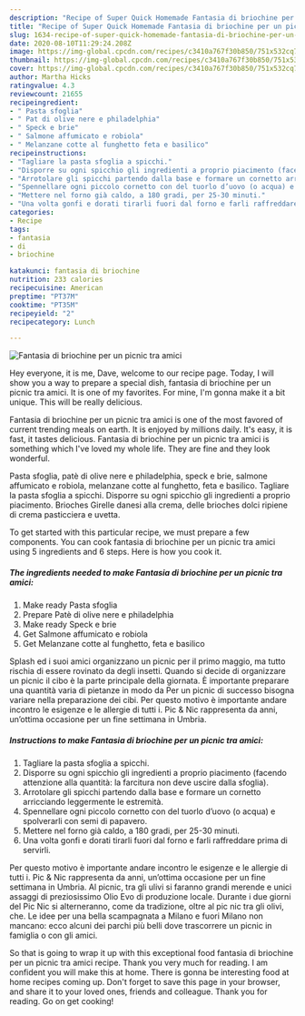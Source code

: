 ```yaml
---
description: "Recipe of Super Quick Homemade Fantasia di briochine per un picnic tra amici"
title: "Recipe of Super Quick Homemade Fantasia di briochine per un picnic tra amici"
slug: 1634-recipe-of-super-quick-homemade-fantasia-di-briochine-per-un-picnic-tra-amici
date: 2020-08-10T11:29:24.208Z
image: https://img-global.cpcdn.com/recipes/c3410a767f30b850/751x532cq70/fantasia-di-briochine-per-un-picnic-tra-amici-recipe-main-photo.jpg
thumbnail: https://img-global.cpcdn.com/recipes/c3410a767f30b850/751x532cq70/fantasia-di-briochine-per-un-picnic-tra-amici-recipe-main-photo.jpg
cover: https://img-global.cpcdn.com/recipes/c3410a767f30b850/751x532cq70/fantasia-di-briochine-per-un-picnic-tra-amici-recipe-main-photo.jpg
author: Martha Hicks
ratingvalue: 4.3
reviewcount: 21655
recipeingredient:
- " Pasta sfoglia"
- " Pat di olive nere e philadelphia"
- " Speck e brie"
- " Salmone affumicato e robiola"
- " Melanzane cotte al funghetto feta e basilico"
recipeinstructions:
- "Tagliare la pasta sfoglia a spicchi."
- "Disporre su ogni spicchio gli ingredienti a proprio piacimento (facendo attenzione alla quantità: la farcitura non deve uscire dalla sfoglia)."
- "Arrotolare gli spicchi partendo dalla base e formare un cornetto arricciando leggermente le estremità."
- "Spennellare ogni piccolo cornetto con del tuorlo d’uovo (o acqua) e spolverarli con semi di papavero."
- "Mettere nel forno già caldo, a 180 gradi, per 25-30 minuti."
- "Una volta gonfi e dorati tirarli fuori dal forno e farli raffreddare prima di servirli."
categories:
- Recipe
tags:
- fantasia
- di
- briochine

katakunci: fantasia di briochine 
nutrition: 233 calories
recipecuisine: American
preptime: "PT37M"
cooktime: "PT35M"
recipeyield: "2"
recipecategory: Lunch

---
```



![Fantasia di briochine per un picnic tra amici](https://img-global.cpcdn.com/recipes/c3410a767f30b850/751x532cq70/fantasia-di-briochine-per-un-picnic-tra-amici-recipe-main-photo.jpg)

Hey everyone, it is me, Dave, welcome to our recipe page. Today, I will show you a way to prepare a special dish, fantasia di briochine per un picnic tra amici. It is one of my favorites. For mine, I'm gonna make it a bit unique. This will be really delicious.

Fantasia di briochine per un picnic tra amici is one of the most favored of current trending meals on earth. It is enjoyed by millions daily. It's easy, it is fast, it tastes delicious. Fantasia di briochine per un picnic tra amici is something which I've loved my whole life. They are fine and they look wonderful.

Pasta sfoglia, patè di olive nere e philadelphia, speck e brie, salmone affumicato e robiola, melanzane cotte al funghetto, feta e basilico. Tagliare la pasta sfoglia a spicchi. Disporre su ogni spicchio gli ingredienti a proprio piacimento. Brioches Girelle danesi alla crema, delle brioches dolci ripiene di crema pasticciera e uvetta.


To get started with this particular recipe, we must prepare a few components. You can cook fantasia di briochine per un picnic tra amici using 5 ingredients and 6 steps. Here is how you cook it.

<!--inarticleads1-->

##### The ingredients needed to make Fantasia di briochine per un picnic tra amici:

1. Make ready  Pasta sfoglia
1. Prepare  Patè di olive nere e philadelphia
1. Make ready  Speck e brie
1. Get  Salmone affumicato e robiola
1. Get  Melanzane cotte al funghetto, feta e basilico


Splash ed i suoi amici organizzano un picnic per il primo maggio, ma tutto rischia di essere rovinato da degli insetti. Quando si decide di organizzare un picnic il cibo è la parte principale della giornata. È importante preparare una quantità varia di pietanze in modo da Per un picnic di successo bisogna variare nella preparazione dei cibi. Per questo motivo è importante andare incontro le esigenze e le allergie di tutti i. Pic &amp; Nic rappresenta da anni, unʼottima occasione per un fine settimana in Umbria. 

<!--inarticleads2-->

##### Instructions to make Fantasia di briochine per un picnic tra amici:

1. Tagliare la pasta sfoglia a spicchi.
1. Disporre su ogni spicchio gli ingredienti a proprio piacimento (facendo attenzione alla quantità: la farcitura non deve uscire dalla sfoglia).
1. Arrotolare gli spicchi partendo dalla base e formare un cornetto arricciando leggermente le estremità.
1. Spennellare ogni piccolo cornetto con del tuorlo d’uovo (o acqua) e spolverarli con semi di papavero.
1. Mettere nel forno già caldo, a 180 gradi, per 25-30 minuti.
1. Una volta gonfi e dorati tirarli fuori dal forno e farli raffreddare prima di servirli.


Per questo motivo è importante andare incontro le esigenze e le allergie di tutti i. Pic &amp; Nic rappresenta da anni, unʼottima occasione per un fine settimana in Umbria. Al picnic, tra gli ulivi si faranno grandi merende e unici assaggi di preziosissimo Olio Evo di produzione locale. Durante i due giorni del Pic Nic si alterneranno, come da tradizione, oltre al pic nic tra gli olivi, che. Le idee per una bella scampagnata a Milano e fuori Milano non mancano: ecco alcuni dei parchi più belli dove trascorrere un picnic in famiglia o con gli amici. 

So that is going to wrap it up with this exceptional food fantasia di briochine per un picnic tra amici recipe. Thank you very much for reading. I am confident you will make this at home. There is gonna be interesting food at home recipes coming up. Don't forget to save this page in your browser, and share it to your loved ones, friends and colleague. Thank you for reading. Go on get cooking!
